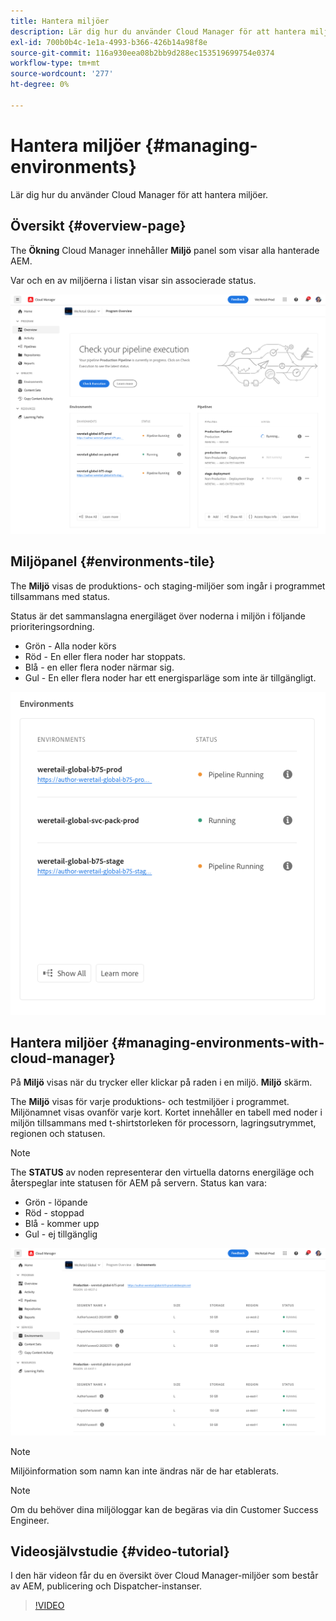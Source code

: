 ```yaml
---
title: Hantera miljöer
description: Lär dig hur du använder Cloud Manager för att hantera miljöer.
exl-id: 700b0b4c-1e1a-4993-b366-426b14a98f8e
source-git-commit: 116a930eea08b2bb9d288ec153519699754e0374
workflow-type: tm+mt
source-wordcount: '277'
ht-degree: 0%

---
```



# Hantera miljöer {#managing-environments}

Lär dig hur du använder Cloud Manager för att hantera miljöer.

## Översikt {#overview-page}

The **Ökning** Cloud Manager innehåller **Miljö** panel som visar alla hanterade AEM.

Var och en av miljöerna i listan visar sin associerade status.

![Översiktssida](/help/assets/Manage-Environ-Overview.png)

## Miljöpanel {#environments-tile}

The **Miljö** visas de produktions- och staging-miljöer som ingår i programmet tillsammans med status.

Status är det sammanslagna energiläget över noderna i miljön i följande prioriteringsordning.

* Grön - Alla noder körs
* Röd - En eller flera noder har stoppats.
* Blå - en eller flera noder närmar sig.
* Gul - En eller flera noder har ett energisparläge som inte är tillgängligt.

![Miljöer](/help/assets/Environments-card-new.png)

## Hantera miljöer {#managing-environments-with-cloud-manager}

På **Miljö** visas när du trycker eller klickar på raden i en miljö. **Miljö** skärm.

The **Miljö** visas för varje produktions- och testmiljöer i programmet. Miljönamnet visas ovanför varje kort. Kortet innehåller en tabell med noder i miljön tillsammans med t-shirtstorleken för processorn, lagringsutrymmet, regionen och statusen.

>[!NOTE]
>
>The **STATUS** av noden representerar den virtuella datorns energiläge och återspeglar inte statusen för AEM på servern. Status kan vara:

* Grön - löpande
* Röd - stoppad
* Blå - kommer upp
* Gul - ej tillgänglig

![Fliken Miljö](/help/assets/Environments-tab.png)

>[!NOTE]
>
>Miljöinformation som namn kan inte ändras när de har etablerats.

>[!NOTE]
>
>Om du behöver dina miljöloggar kan de begäras via din Customer Success Engineer.

## Videosjälvstudie {#video-tutorial}

I den här videon får du en översikt över Cloud Manager-miljöer som består av AEM, publicering och Dispatcher-instanser.

>[!VIDEO](https://video.tv.adobe.com/v/26318/)
